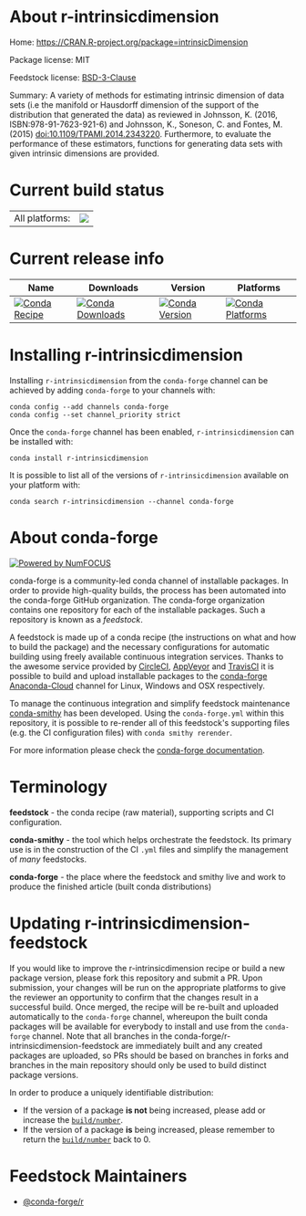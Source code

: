 About r-intrinsicdimension
==========================

Home: https://CRAN.R-project.org/package=intrinsicDimension

Package license: MIT

Feedstock license: [BSD-3-Clause](https://github.com/conda-forge/r-intrinsicdimension-feedstock/blob/master/LICENSE.txt)

Summary: A variety of methods for estimating intrinsic dimension of data sets (i.e the manifold or Hausdorff dimension of the support of the distribution that generated the data) as reviewed in Johnsson, K. (2016, ISBN:978-91-7623-921-6) and Johnsson, K., Soneson, C. and Fontes, M. (2015) <doi:10.1109/TPAMI.2014.2343220>. Furthermore, to evaluate the performance of these estimators, functions for generating data sets with given intrinsic dimensions are provided.

Current build status
====================


<table><tr><td>All platforms:</td>
    <td>
      <a href="https://dev.azure.com/conda-forge/feedstock-builds/_build/latest?definitionId=11138&branchName=master">
        <img src="https://dev.azure.com/conda-forge/feedstock-builds/_apis/build/status/r-intrinsicdimension-feedstock?branchName=master">
      </a>
    </td>
  </tr>
</table>

Current release info
====================

| Name | Downloads | Version | Platforms |
| --- | --- | --- | --- |
| [![Conda Recipe](https://img.shields.io/badge/recipe-r--intrinsicdimension-green.svg)](https://anaconda.org/conda-forge/r-intrinsicdimension) | [![Conda Downloads](https://img.shields.io/conda/dn/conda-forge/r-intrinsicdimension.svg)](https://anaconda.org/conda-forge/r-intrinsicdimension) | [![Conda Version](https://img.shields.io/conda/vn/conda-forge/r-intrinsicdimension.svg)](https://anaconda.org/conda-forge/r-intrinsicdimension) | [![Conda Platforms](https://img.shields.io/conda/pn/conda-forge/r-intrinsicdimension.svg)](https://anaconda.org/conda-forge/r-intrinsicdimension) |

Installing r-intrinsicdimension
===============================

Installing `r-intrinsicdimension` from the `conda-forge` channel can be achieved by adding `conda-forge` to your channels with:

```
conda config --add channels conda-forge
conda config --set channel_priority strict
```

Once the `conda-forge` channel has been enabled, `r-intrinsicdimension` can be installed with:

```
conda install r-intrinsicdimension
```

It is possible to list all of the versions of `r-intrinsicdimension` available on your platform with:

```
conda search r-intrinsicdimension --channel conda-forge
```


About conda-forge
=================

[![Powered by NumFOCUS](https://img.shields.io/badge/powered%20by-NumFOCUS-orange.svg?style=flat&colorA=E1523D&colorB=007D8A)](http://numfocus.org)

conda-forge is a community-led conda channel of installable packages.
In order to provide high-quality builds, the process has been automated into the
conda-forge GitHub organization. The conda-forge organization contains one repository
for each of the installable packages. Such a repository is known as a *feedstock*.

A feedstock is made up of a conda recipe (the instructions on what and how to build
the package) and the necessary configurations for automatic building using freely
available continuous integration services. Thanks to the awesome service provided by
[CircleCI](https://circleci.com/), [AppVeyor](https://www.appveyor.com/)
and [TravisCI](https://travis-ci.com/) it is possible to build and upload installable
packages to the [conda-forge](https://anaconda.org/conda-forge)
[Anaconda-Cloud](https://anaconda.org/) channel for Linux, Windows and OSX respectively.

To manage the continuous integration and simplify feedstock maintenance
[conda-smithy](https://github.com/conda-forge/conda-smithy) has been developed.
Using the ``conda-forge.yml`` within this repository, it is possible to re-render all of
this feedstock's supporting files (e.g. the CI configuration files) with ``conda smithy rerender``.

For more information please check the [conda-forge documentation](https://conda-forge.org/docs/).

Terminology
===========

**feedstock** - the conda recipe (raw material), supporting scripts and CI configuration.

**conda-smithy** - the tool which helps orchestrate the feedstock.
                   Its primary use is in the construction of the CI ``.yml`` files
                   and simplify the management of *many* feedstocks.

**conda-forge** - the place where the feedstock and smithy live and work to
                  produce the finished article (built conda distributions)


Updating r-intrinsicdimension-feedstock
=======================================

If you would like to improve the r-intrinsicdimension recipe or build a new
package version, please fork this repository and submit a PR. Upon submission,
your changes will be run on the appropriate platforms to give the reviewer an
opportunity to confirm that the changes result in a successful build. Once
merged, the recipe will be re-built and uploaded automatically to the
`conda-forge` channel, whereupon the built conda packages will be available for
everybody to install and use from the `conda-forge` channel.
Note that all branches in the conda-forge/r-intrinsicdimension-feedstock are
immediately built and any created packages are uploaded, so PRs should be based
on branches in forks and branches in the main repository should only be used to
build distinct package versions.

In order to produce a uniquely identifiable distribution:
 * If the version of a package **is not** being increased, please add or increase
   the [``build/number``](https://docs.conda.io/projects/conda-build/en/latest/resources/define-metadata.html#build-number-and-string).
 * If the version of a package **is** being increased, please remember to return
   the [``build/number``](https://docs.conda.io/projects/conda-build/en/latest/resources/define-metadata.html#build-number-and-string)
   back to 0.

Feedstock Maintainers
=====================

* [@conda-forge/r](https://github.com/conda-forge/r/)

